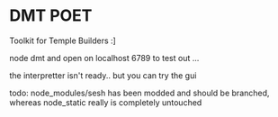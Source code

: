 DMT POET
===
Toolkit for Temple Builders :]

node dmt and open on localhost 6789 to test out ... 

the interpretter isn't ready.. but you can try the gui

todo: node_modules/sesh has been modded and should be branched, whereas node_static really is completely untouched 
